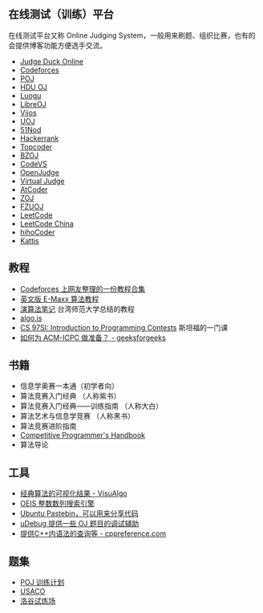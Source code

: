 ## 在线测试（训练）平台

在线测试平台又称 Online Judging System，一般用来刷题、组织比赛，也有的会提供博客功能方便选手交流。

- [Judge Duck Online](https://duck.ac/)
- [Codeforces](https://codeforces.com/)
- [POJ](http://poj.org/)
- [HDU OJ](http://acm.hdu.edu.cn/)
- [Luogu](http://www.luogu.org/)
- [LibreOJ](https://loj.ac/)
- [Vijos](https://vijos.org/)
- [UOJ](http://uoj.ac/)
- [51Nod](https://www.51nod.com/)
- [Hackerrank](https://www.hackerrank.com/)
- [Topcoder](https://www.topcoder.com/)
- [BZOJ](https://www.lydsy.com/JudgeOnline/)
- [CodeVS](http://www.codevs.cn/)
- [OpenJudge](http://openjudge.cn/)
- [Virtual Judge](https://vjudge.net/)
- [AtCoder](https://atcoder.jp/)
- [ZOJ](http://acm.zju.edu.cn/onlinejudge/)
- [FZUOJ](http://acm.fzu.edu.cn/)
- [LeetCode](https://leetcode.com/)
- [LeetCode China](https://leetcode-cn.com/)
- [hihoCoder](https://hihocoder.com/)
- [Kattis](https://open.kattis.com/)


## 教程

- [Codeforces 上网友整理的一份教程合集](http://codeforces.com/blog/entry/57282)
- [英文版 E-Maxx 算法教程](https://cp-algorithms.com/)
- [演算法笔记](http://www.csie.ntnu.edu.tw/~u91029/) 台湾师范大学总结的教程
- [algo.is](https://algo.is/t-414-aflv-competitive-programming-course-2016/)
- [CS 97SI: Introduction to Programming Contests](http://web.stanford.edu/class/cs97si/) 斯坦福的一门课
- [如何为 ACM-ICPC 做准备？ - geeksforgeeks](https://www.geeksforgeeks.org/how-to-prepare-for-acm-icpc/)

## 书籍

- 信息学奥赛一本通（初学者向）
- 算法竞赛入门经典 （人称紫书）
- 算法竞赛入门经典——训练指南 （人称大白）
- 算法艺术与信息学竞赛 （人称黑书）
- 算法竞赛进阶指南
- [Competitive Programmer's Handbook](https://cses.fi/book/index.html)
- 算法导论

## 工具

- [经典算法的可视化结果 - VisuAlgo](https://visualgo.net/en)
- [OEIS 整数数列搜索引擎](https://oeis.org)
- [Ubuntu Pastebin，可以用来分享代码](https://paste.ubuntu.com)
- [uDebug 提供一些 OJ 题目的调试辅助](https://www.udebug.com)
- [提供C++内语法的查询等 - cppreference.com](https://en.cppreference.com/w/)

## 题集

- [POJ 训练计划](http://blog.csdn.net/skywalkert/article/details/46594541)
- [USACO](http://train.usaco.org/usacogate)
- [洛谷试炼场](https://www.luogu.org/training/mainpage)

